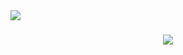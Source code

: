 <img align="left" src="https://visitor-badge.laobi.icu/badge?page_id=dartyourt.dartyourt" />

<h1 align="center">
  <a href="https://git.io/typing-svg">
    <img src="https://readme-typing-svg.demolab.com?font=Righteous&size=40&pause=1000&color=B1AFFF&width=435&height=60&lines=Hola!;It's+me%2C+Dayys!;Welcome+to+my+profile!" />
  </a>
</h1>
